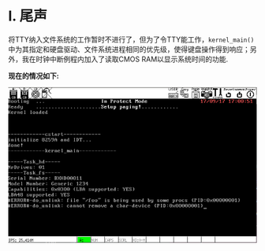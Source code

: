 # l. 尾声
将TTY纳入文件系统的工作暂时不进行了，但为了令TTY能工作，`kernel_main()`中为其指定和硬盘驱动、文件系统进程相同的优先级，使得键盘操作得到响应；另外，我在时钟中断例程内加入了读取CMOS RAM以显示系统时间的功能.

**现在的情况如下:**

![l](screenshot/l.png)

